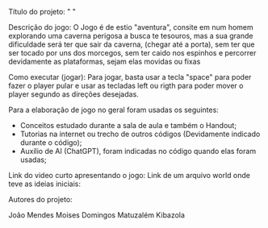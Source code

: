 Título do projeto: " "

Descrição do jogo:
  O Jogo é de estio "aventura", consite em num homem explorando uma caverna perigosa a busca te tesouros, mas a sua grande dificuldade será  ter que sair da caverna,
  (chegar até a porta), sem ter que ser tocado por uns dos morcegos, sem ter caido nos espinhos e percorrer devidamente as plataformas, sejam elas movidas ou fixas

Como executar (jogar):
  Para jogar, basta usar a tecla "space" para poder fazer o player pular e usar as tecladas left ou rigth para poder mover o player segundo as direções desejadas.

Para a elaboração de jogo no geral foram usadas os seguintes:
  * Conceitos estudado durante a sala de aula e também o Handout;
  * Tutorias na internet ou trecho de outros códigos (Devidamente indicado durante o código);
  * Auxílio de AI (ChatGPT), foram indicadas no código quando elas foram usadas;


Link do video curto apresentando o jogo:
Link de um arquivo world onde teve as ideias iniciais:

Autores do projeto:

João Mendes
Moises Domingos
Matuzalém Kibazola


